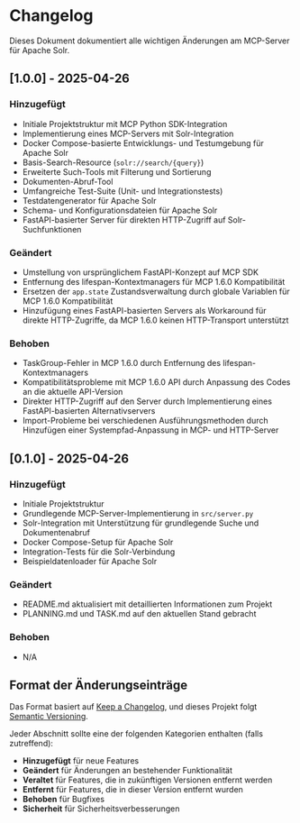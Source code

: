 # Changelog

Dieses Dokument dokumentiert alle wichtigen Änderungen am MCP-Server für Apache Solr.

## [1.0.0] - 2025-04-26

### Hinzugefügt
- Initiale Projektstruktur mit MCP Python SDK-Integration
- Implementierung eines MCP-Servers mit Solr-Integration
- Docker Compose-basierte Entwicklungs- und Testumgebung für Apache Solr
- Basis-Search-Resource (`solr://search/{query}`)
- Erweiterte Such-Tools mit Filterung und Sortierung
- Dokumenten-Abruf-Tool
- Umfangreiche Test-Suite (Unit- und Integrationstests)
- Testdatengenerator für Apache Solr
- Schema- und Konfigurationsdateien für Apache Solr
- FastAPI-basierter Server für direkten HTTP-Zugriff auf Solr-Suchfunktionen

### Geändert
- Umstellung von ursprünglichem FastAPI-Konzept auf MCP SDK
- Entfernung des lifespan-Kontextmanagers für MCP 1.6.0 Kompatibilität
- Ersetzen der `app.state` Zustandsverwaltung durch globale Variablen für MCP 1.6.0 Kompatibilität
- Hinzufügung eines FastAPI-basierten Servers als Workaround für direkte HTTP-Zugriffe, da MCP 1.6.0 keinen HTTP-Transport unterstützt

### Behoben
- TaskGroup-Fehler in MCP 1.6.0 durch Entfernung des lifespan-Kontextmanagers
- Kompatibilitätsprobleme mit MCP 1.6.0 API durch Anpassung des Codes an die aktuelle API-Version
- Direkter HTTP-Zugriff auf den Server durch Implementierung eines FastAPI-basierten Alternativservers
- Import-Probleme bei verschiedenen Ausführungsmethoden durch Hinzufügen einer Systempfad-Anpassung in MCP- und HTTP-Server

## [0.1.0] - 2025-04-26

### Hinzugefügt
- Initiale Projektstruktur
- Grundlegende MCP-Server-Implementierung in `src/server.py`
- Solr-Integration mit Unterstützung für grundlegende Suche und Dokumentenabruf
- Docker Compose-Setup für Apache Solr
- Integration-Tests für die Solr-Verbindung
- Beispieldatenloader für Apache Solr

### Geändert
- README.md aktualisiert mit detaillierten Informationen zum Projekt
- PLANNING.md und TASK.md auf den aktuellen Stand gebracht

### Behoben
- N/A

## Format der Änderungseinträge

Das Format basiert auf [Keep a Changelog](https://keepachangelog.com/en/1.0.0/),
und dieses Projekt folgt [Semantic Versioning](https://semver.org/spec/v2.0.0.html).

Jeder Abschnitt sollte eine der folgenden Kategorien enthalten (falls zutreffend):

- **Hinzugefügt** für neue Features
- **Geändert** für Änderungen an bestehender Funktionalität
- **Veraltet** für Features, die in zukünftigen Versionen entfernt werden
- **Entfernt** für Features, die in dieser Version entfernt wurden
- **Behoben** für Bugfixes
- **Sicherheit** für Sicherheitsverbesserungen
